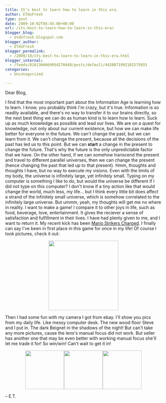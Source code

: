 ```yaml
---
title: It’s best to learn how to learn in this era.
author: ETdoFresh
type: post
date: 2009-10-02T04:45:00+00:00
url: /its-best-to-learn-how-to-learn-in-this-era/
blogger_blog:
  - etdofresh.blogspot.com
blogger_author:
  - ETdoFresh
blogger_permalink:
  - /2009/10/its-best-to-learn-to-learn-in-this-era.html
blogger_internal:
  - /feeds/8161366669954270448/posts/default/4420871992101575933
categories:
  - Uncategorized

---
```

Dear Blog,

I find that the most important part about the Information Age is learning how to learn. I know, you probably think I'm crazy, but it's true. Information is so readily available, and there's no way to transfer it to our brains directly, so the next best thing we can do as human kind is to learn how to learn. Suck up as much knowledge as possible and lead our lives. We are on a quest for knowledge, not only about our current existence, but how we can make life better for everyone in the future. We can't change the past, but we can learn from it. We can't change the present, because all the decisions of the past has led us to this point. But we can **start** a change in the present to change the future. That's why the future is the only unpredictable factor that we have. On the other hand, if we can somehow transcend the present and travel to different parallel universes, then we can change the present (hence changing the past that led up to that present). Hmm, thoughts and thoughts I have, but no way to execute my visions. Even with the limits of my body, the universe is infinitely large, yet infinitely small. Typing on my computer is something I like to do, but would the universe be different if I did not type on this computer? I don't know if a tiny action like that would change the world, much less, my life... but I think every little bit does affect a strand of the infinitely small universe, which is somehow correlated to the infinitely large universe. But ummm, yeah, my thoughts will get me no where in reality. I want to make a game! I compare it to other joys in life, such as food, beverage, love, entertainment. It gives the reciever a sense of satisfaction and fulfillment in their lives. I have had plenty given to me, and I want to return it. My recent kick has been [Mario Strikers Charged][1]. I finally can say I've been in first place in this game for once in my life! Of course I took pictures, check it out:

<p align="center">
  <a href="http://lh3.ggpht.com/_yEPuIWl8ybE/SsWQgPpBrsI/AAAAAAAAAlU/TMj5GQZw1u8/s1600/IMG_5422.JPG"><img src="http://lh3.ggpht.com/_yEPuIWl8ybE/SsWQgPpBrsI/AAAAAAAAAlU/TMj5GQZw1u8/s288/IMG_5422.JPG" width="225" /></a>
</p>

Then I had some fun with my camera I got from ebay. I'll show you pics from my daily life. Like messy computer desk. The new wood floor Steve and I put in. The dark Beignet in the shadows of the night! But can't take any more pictures, cause the lens's manual focus did not work. But seller has another one that may be even better with working manual focus she'll let me trade it for! So win/win! Can't wait to get it in!

<p align="center">
  <a href="http://lh3.ggpht.com/_yEPuIWl8ybE/SsWQgs0LC-I/AAAAAAAAAlc/rV8Pjt9WuQ0/s1600/IMG_5432.JPG"><img src="http://lh3.ggpht.com/_yEPuIWl8ybE/SsWQgs0LC-I/AAAAAAAAAlc/rV8Pjt9WuQ0/s144/IMG_5432.JPG" width="125" /></a><a href="http://lh3.ggpht.com/_yEPuIWl8ybE/SsWQhLvFEGI/AAAAAAAAAlk/KYiHpdATCs0/s1600/IMG_5463.JPG"><img src="http://lh3.ggpht.com/_yEPuIWl8ybE/SsWQhLvFEGI/AAAAAAAAAlk/KYiHpdATCs0/s144/IMG_5463.JPG" width="125" /></a><a href="http://lh4.ggpht.com/_yEPuIWl8ybE/SsWQfwGLIXI/AAAAAAAAAlM/SoX0toq65kg/s1600/IMG_5410.JPG"><img src="http://lh4.ggpht.com/_yEPuIWl8ybE/SsWQfwGLIXI/AAAAAAAAAlM/SoX0toq65kg/s144/IMG_5410.JPG" width="125" /></a>
</p>

– E.T.

 [1]: http://www.nintendo.com/sites/mariostrikerscharged/